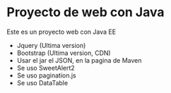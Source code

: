 # Proyecto de web con Java
Este es un proyecto web con Java EE
- Jquery (Ultima version)
- Bootstrap (Ultima version, CDN)
- Usar el jar el JSON, en la pagina de Maven
- Se uso SweetAlert2
- Se uso pagination.js
- Se uso DataTable

